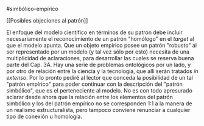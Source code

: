 #simbólico-empírico

[[Posibles objeciones al patrón]]

El enfoque del modelo científico en términos de su patrón debe incluir necesariamente el reconocimiento de un patrón "homólogo" en el *target* al que el modelo apunta. Que un objeto empírico posee un patrón "robusto" al ser representado por un modelo (y tal vez sólo por esto) necesita de una multiplicidad de aclaraciones, para desarrollar las cuales se reserva buena parte del Cap. 3A. Hay una serie de problemas ontológicos por un lado, y por otro de relación entre la ciencia y la tecnología, que allí serán tratados *in extenso*. Por lo pronto pediré al lector que conceda la posibilidad de un tal "patrón empírico" para poder continuar con la descripción del "patrón simbólico", que es el perteneciente al modelo. No es con todo apresurado aclarar desde ahora que la relación entre los elementos del patrón simbólico y los del patrón empírico no se corresponden 1:1 a la manera de un realismo estructuralista, pero tampoco conviene renunciar a cualquier tipo de conexión u homología.